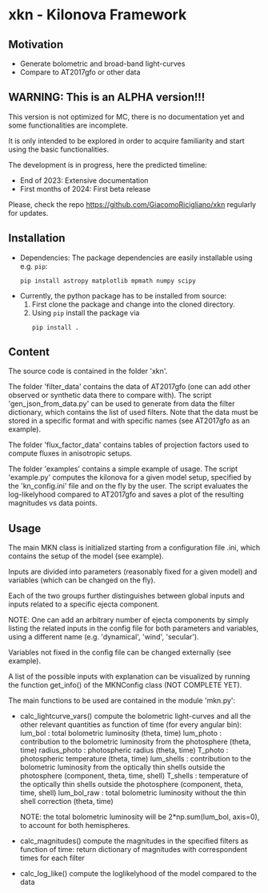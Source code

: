 # xkn - Kilonova Framework

## Motivation

- Generate bolometric and broad-band light-curves 
- Compare to AT2017gfo or other data 

## WARNING: This is an ALPHA version!!!

This version is not optimized for MC, there is no documentation yet and some functionalities are incomplete.

It is only intended to be explored in order to acquire familiarity and start using the basic functionalities.

The development is in progress, here the predicted timeline:

- End of 2023:          Extensive documentation
- First months of 2024: First beta release

Please, check the repo https://github.com/GiacomoRicigliano/xkn regularly for updates.

## Installation

- Dependencies: The package dependencies are easily installable using e.g. `pip`:
    ```
    pip install astropy matplotlib mpmath numpy scipy
    ```
- Currently, the python package has to be installed from source:
    1. First clone the package and change into the cloned directory.
    2. Using `pip` install the package via
       ```
       pip install .
       ```

## Content
    
The source code is contained in the folder 'xkn'.

The folder 'filter_data' contains the data of AT2017gfo (one can add other observed or synthetic data there to compare with).
The script 'gen_json_from_data.py' can be used to generate from data the filter dictionary, which contains the list of used filters.
Note that the data must be stored in a specific format and with specific names (see AT2017gfo as an example).

The folder 'flux_factor_data' contains tables of projection factors used to compute fluxes in anisotropic setups.

The folder 'examples' contains a simple example of usage.
The script 'example.py' computes the kilonova for a given model setup, specified by the 'kn_config.ini' file and on the fly by the user. The script evaluates the log-likelyhood compared to AT2017gfo and saves a plot of the resulting magnitudes vs data points.

## Usage

The main MKN class is initialized starting from a configuration file .ini, which contains the setup of the model (see example).

Inputs are divided into parameters (reasonably fixed for a given model) and variables (which can be changed on the fly).

Each of the two groups further distinguishes between global inputs and inputs related to a specific ejecta component.

NOTE: One can add an arbitrary number of ejecta components by simply listing the related inputs in the config file for both parameters and variables, using a different name (e.g. 'dynamical', 'wind', 'secular').

Variables not fixed in the config file can be changed externally (see example).

A list of the possible inputs with explanation can be visualized by running the function get_info() of the MKNConfig class (NOT COMPLETE YET).

The main functions to be used are contained in the module 'mkn.py':

- calc_lightcurve_vars() compute the bolometric light-curves and all the other relevant quantities as function of time (for every angular bin):
    lum_bol      : total bolometric luminosity (theta, time)
    lum_photo    : contribution to the bolometric luminosity from the photosphere (theta, time)
    radius_photo : photospheric radius (theta, time)
    T_photo      : photospheric temperature (theta, time)
    lum_shells   : contribution to the bolometric luminosity from the optically thin shells outside the photosphere (component, theta, time, shell)
    T_shells     : temperature of the optically thin shells outside the photosphere (component, theta, time, shell)
    lum_bol_raw  : total bolometric luminosity without the thin shell correction (theta, time)
    
    NOTE: the total bolometric luminosity will be 2*np.sum(lum_bol, axis=0), to account for both hemispheres.

- calc_magnitudes() compute the magnitudes in the specified filters as function of time:
    return dictionary of magnitudes with correspondent times for each filter

- calc_log_like() compute the loglikelyhood of the model compared to the data



